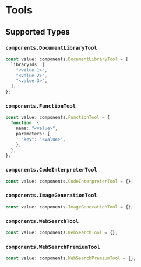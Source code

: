 # Tools


## Supported Types

### `components.DocumentLibraryTool`

```typescript
const value: components.DocumentLibraryTool = {
  libraryIds: [
    "<value 1>",
    "<value 2>",
    "<value 3>",
  ],
};
```

### `components.FunctionTool`

```typescript
const value: components.FunctionTool = {
  function: {
    name: "<value>",
    parameters: {
      "key": "<value>",
    },
  },
};
```

### `components.CodeInterpreterTool`

```typescript
const value: components.CodeInterpreterTool = {};
```

### `components.ImageGenerationTool`

```typescript
const value: components.ImageGenerationTool = {};
```

### `components.WebSearchTool`

```typescript
const value: components.WebSearchTool = {};
```

### `components.WebSearchPremiumTool`

```typescript
const value: components.WebSearchPremiumTool = {};
```

